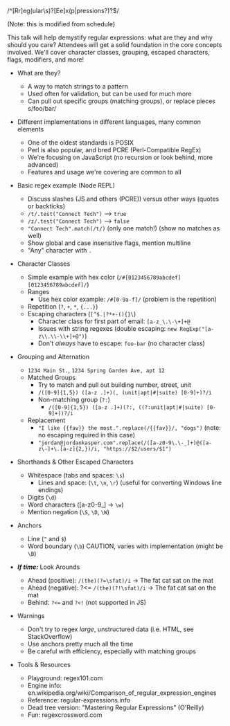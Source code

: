 
/^[Rr]eg(ular\s)?[Ee]x(p|pressions?)?$/

(Note: this is modified from schedule)

This talk will help demystify regular expressions: what are they and why should you care? Attendees will get a solid foundation in the core concepts involved. We'll cover character classes, grouping, escaped characters, flags, modifiers, and more!

* What are they?
  * A way to match strings to a pattern
  * Used often for validation, but can be used for much more
  * Can pull out specific groups (matching groups), or replace pieces s/foo/bar/

* Different implementations in different languages, many common elements
  * One of the oldest standards is POSIX
  * Perl is also popular, and bred PCRE (Perl-Compatible RegEx)
  * We're focusing on JavaScript (no recursion or look behind, more advanced)
  * Features and usage we're covering are common to all
* Basic regex example (Node REPL)
  * Discuss slashes (JS and others (PCRE)) versus other ways (quotes or backticks)
  * `/t/.test("Connect Tech")` --> `true`
  * `/z/.test("Connect Tech")` --> `false`
  * `"Connect Tech".match(/t/)` (only one match!) (show no matches as well)
  * Show global and case insensitive flags, mention multiline
  * "Any" character with `.`
* Character Classes
  * Simple example with hex color (`/#[0123456789abcdef][0123456789abcdef]/`)
  * Ranges
    * Use hex color example: `/#[0-9a-f]/` (problem is the repetition)
  * Repetition (`?`, `+`, `*`, `{...}`)
  * Escaping characters (`[^$.|?*+-(){}\`)
    * Character class for first part of email: `[a-z_\.\-\+]+@`
    * Issues with string regexes (double escaping: `new RegExp("[a-z\\.\\-\\+]+@")`)
    * Don't _always_ have to escape: `foo-bar` (no character class)
* Grouping and Alternation
  * `1234 Main St.`, `1234 Spring Garden Ave, apt 12`
  * Matched Groups
    * Try to match and pull out building number, street, unit
    * `/([0-9]{1,5}) ([a-z .]+)(, (unit|apt|#|suite) [0-9]+)?/i`
    * Non-matching group (`?:`)
      * `/([0-9]{1,5}) ([a-z .]+)(?:, ((?:unit|apt|#|suite) [0-9]+))?/i`
  * Replacement
    * `"I like {{fav}} the most.".replace(/{{fav}}/, "dogs")` (note: no escaping required in this case)
    * `"jordan@jordankasper.com".replace(/([a-z0-9\.\-_]+)@([a-z\-]+\.[a-z]{2,})/i, "https://$2/users/$1")`
* Shorthands & Other Escaped Characters
  * Whitespace (tabs and spaces: `\s`)
    * Lines and space: (`\t`, `\n`, `\r`) (useful for converting Windows line endings)
  * Digits (`\d`)
  * Word characters ([a-z0-9_] -> `\w`)
  * Mention negation (`\S`, `\D`, `\W`)
* Anchors
  * Line (`^` and `$`)
  * Word boundary (`\b`) CAUTION, varies with implementation (might be `\B`)

* **_If time:_** Look Arounds
  * Ahead (positive): `/(the)(?=\sfat)/i` -> The fat cat sat on the mat
  * Ahead (negative): ?<= `/(the)(?!\sfat)/i` -> The fat cat sat on the mat
  * Behind: `?<=` and `?<!` (not supported in JS)

* Warnings
  * Don't try to regex _large_, unstructured data (i.e. HTML, see StackOverflow)
  * Use anchors pretty much all the time
  * Be careful with efficiency, especially with matching groups
* Tools & Resources
  * Playground: regex101.com
  * Engine info: en.wikipedia.org/wiki/Comparison_of_regular_expression_engines
  * Reference: regular-expressions.info
  * Dead tree version: "Mastering Regular Expressions" (O'Reilly)
  * Fun: regexcrossword.com
